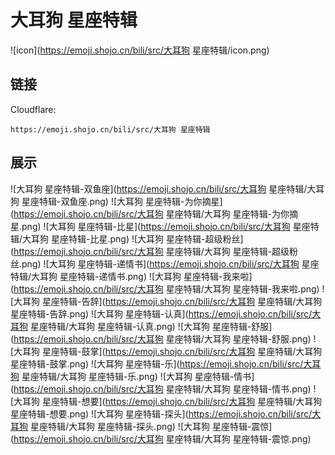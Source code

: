 # 大耳狗 星座特辑
![icon](https://emoji.shojo.cn/bili/src/大耳狗 星座特辑/icon.png)
## 链接
Cloudflare:
```
https://emoji.shojo.cn/bili/src/大耳狗 星座特辑
```
## 展示
![大耳狗 星座特辑-双鱼座](https://emoji.shojo.cn/bili/src/大耳狗 星座特辑/大耳狗 星座特辑-双鱼座.png)
![大耳狗 星座特辑-为你摘星](https://emoji.shojo.cn/bili/src/大耳狗 星座特辑/大耳狗 星座特辑-为你摘星.png)
![大耳狗 星座特辑-比星](https://emoji.shojo.cn/bili/src/大耳狗 星座特辑/大耳狗 星座特辑-比星.png)
![大耳狗 星座特辑-超级粉丝](https://emoji.shojo.cn/bili/src/大耳狗 星座特辑/大耳狗 星座特辑-超级粉丝.png)
![大耳狗 星座特辑-递情书](https://emoji.shojo.cn/bili/src/大耳狗 星座特辑/大耳狗 星座特辑-递情书.png)
![大耳狗 星座特辑-我来啦](https://emoji.shojo.cn/bili/src/大耳狗 星座特辑/大耳狗 星座特辑-我来啦.png)
![大耳狗 星座特辑-告辞](https://emoji.shojo.cn/bili/src/大耳狗 星座特辑/大耳狗 星座特辑-告辞.png)
![大耳狗 星座特辑-认真](https://emoji.shojo.cn/bili/src/大耳狗 星座特辑/大耳狗 星座特辑-认真.png)
![大耳狗 星座特辑-舒服](https://emoji.shojo.cn/bili/src/大耳狗 星座特辑/大耳狗 星座特辑-舒服.png)
![大耳狗 星座特辑-鼓掌](https://emoji.shojo.cn/bili/src/大耳狗 星座特辑/大耳狗 星座特辑-鼓掌.png)
![大耳狗 星座特辑-乐](https://emoji.shojo.cn/bili/src/大耳狗 星座特辑/大耳狗 星座特辑-乐.png)
![大耳狗 星座特辑-情书](https://emoji.shojo.cn/bili/src/大耳狗 星座特辑/大耳狗 星座特辑-情书.png)
![大耳狗 星座特辑-想要](https://emoji.shojo.cn/bili/src/大耳狗 星座特辑/大耳狗 星座特辑-想要.png)
![大耳狗 星座特辑-探头](https://emoji.shojo.cn/bili/src/大耳狗 星座特辑/大耳狗 星座特辑-探头.png)
![大耳狗 星座特辑-震惊](https://emoji.shojo.cn/bili/src/大耳狗 星座特辑/大耳狗 星座特辑-震惊.png)
